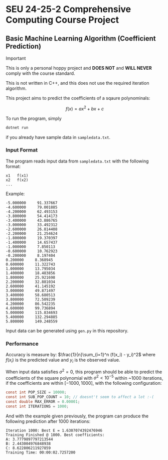 # SEU 24-25-2 Comprehensive Computing Course Project
## Basic Machine Learning Algorithm (Coefficient Prediction)

> [!IMPORTANT]
>
> This is only a personal hoppy project and **DOES NOT**
> and **WILL NEVER** comply with the course standard.
>
> This is not written in C++, and this does not use the
> required iteration algorithm.

This project aims to predict the coefficients of a sqaure
polynominals:

$$
f(x) = ax^2 + bx + c
$$

To run the program, simply
~~~bash
dotnet run
~~~
if you already have sample data in `sampledata.txt`.

### Input Format

The program reads input data from `sampledata.txt` with the
following format:

~~~plain
x1   f(x1)
x2   f(x2)
...
~~~

Example:

~~~plain
-5.000000     91.337667
-4.600000     79.001885
-4.200000     62.493153
-3.800000     54.414173
-3.400000     43.886765
-3.000000     33.492312
-2.600000     26.814408
-2.200000     21.254624
-1.800000     19.370397
-1.400000     14.657437
-1.000000     7.850113
-0.600000     10.762923
-0.200000     8.197404
0.200000     8.368945
0.600000     11.322743
1.000000     13.795034
1.400000     18.483856
1.800000     25.921698
2.200000     32.881034
2.600000     41.145192
3.000000     49.871497
3.400000     58.680513
3.800000     72.509239
4.200000     86.542235
4.600000     99.736894
5.000000     115.834693
5.400000     132.294885
5.800000     149.248559
~~~

Input data can be generated using `gen.py` in this repository.

### Performance
Accuracy is measure by:
$\frac{1}{n}\sum_{i=1}^n (f(x_i) - y_i)^2$ where $f(x_i)$
is the predicted value and $y_i$ is the observed value.

When input data satisfies $\sigma^2 = 0$, this program should
be able to predict the coefficients of the square polynomial with
$\sigma^2 < 10^{-5}$ within ~1000 iterations, if the coefficients
are within $[-1000, 1000]$, with the following configuration:

~~~csharp
const int POP_SIZE = 10000;
const int SUB_POP_COUNT = 10; // doesnt't seem to affect a lot :-(
const double MAX_ERROR = 0.00001;
const int ITERATIONS = 1000;
~~~

And with the example given previously, the program can produce
the following prediction after 1000 iterations:

~~~plain
Iteration 1000: Best E = 1.6307074392476946
Training Finished @ 1000. Best coefficients:
A: 3.7779897797213544
B: 2.443004976848938
C: 8.622806211927859
Training Time: 00:00:02.7257200
~~~